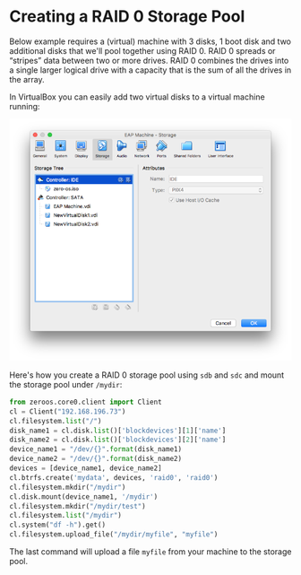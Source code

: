 # Creating a RAID 0 Storage Pool

Below example requires a (virtual) machine with 3 disks, 1 boot disk and two additional disks that we'll pool together using RAID 0. RAID 0 spreads or “stripes” data between two or more drives. RAID 0 combines the drives into a single larger logical drive with a capacity that is the sum of all the drives in the array.

In VirtualBox you can easily add two virtual disks to a virtual machine running:

![](images/additional-disks.png)


Here's how you create a RAID 0 storage pool using `sdb` and `sdc` and mount the storage pool under `/mydir`:

```python
from zeroos.core0.client import Client
cl = Client("192.168.196.73")
cl.filesystem.list("/")
disk_name1 = cl.disk.list()['blockdevices'][1]['name']
disk_name2 = cl.disk.list()['blockdevices'][2]['name']
device_name1 = "/dev/{}".format(disk_name1)
device_name2 = "/dev/{}".format(disk_name2)
devices = [device_name1, device_name2]
cl.btrfs.create('mydata', devices, 'raid0', 'raid0')
cl.filesystem.mkdir("/mydir")
cl.disk.mount(device_name1, '/mydir')
cl.filesystem.mkdir("/mydir/test")
cl.filesystem.list("/mydir")
cl.system("df -h").get()
cl.filesystem.upload_file("/mydir/myfile", "myfile")
```

The last command will upload a file `myfile` from your machine to the storage pool.
